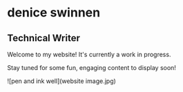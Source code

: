 # denice swinnen

## Technical Writer

Welcome to my website! It's currently a work in progress. 

Stay tuned for some fun, engaging content to display soon!

![pen and ink well](website image.jpg)
